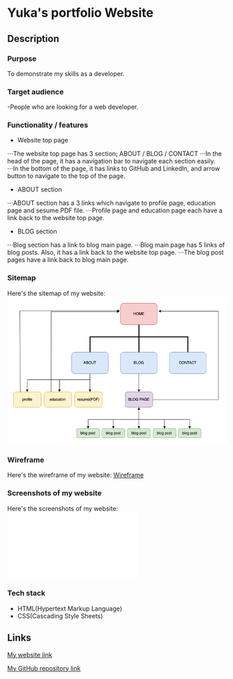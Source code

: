 # Yuka's portfolio Website 

## Description 

### Purpose

To demonstrate my skills as a developer. 

### Target audience

-People who are looking for a web developer.

### Functionality / features

- Website top page

⋅⋅⋅The website top page has 3 section; ABOUT / BLOG / CONTACT 
⋅⋅⋅In the head of the page, it has a navigation bar to navigate each section easily.
⋅⋅⋅In the bottom of the page, it has links to GitHub and LinkedIn, and arrow button to navigate to the top of the page.

- ABOUT section

⋅⋅⋅ABOUT section has a 3 links which navigate to profile page, education page and sesume PDF file.
⋅⋅⋅Profile page and education page each have a link back to the website top page.

- BLOG section

⋅⋅⋅Blog section has a link to blog main page.
⋅⋅⋅Blog main page has 5 links of blog posts. Also, it has a link back to the website top page.
⋅⋅⋅The blog post pages have a link back to blog main page.

### Sitemap

Here's the sitemap of my website:
![Sitemap](./docs/portfolio_sitemap.png)

### Wireframe

Here's the wireframe of my website:
[Wireframe](./docs/Portfolio%20-%20wireframe.pdf)

### Screenshots of my website

Here's the screenshots of my website:
![image of my website top page](./docs/Screenshots%20of%20my%20website.pdf)

### Tech stack

- HTML(Hypertext Markup Language)
- CSS(Cascading Style Sheets)


## Links 

[My website link](https://admiring-wozniak-731ae3.netlify.app) 

[My GitHub repository link]()